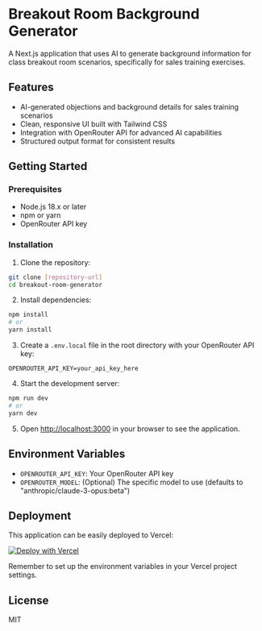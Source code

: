 # Breakout Room Background Generator

A Next.js application that uses AI to generate background information for class breakout room scenarios, specifically for sales training exercises.

## Features

- AI-generated objections and background details for sales training scenarios
- Clean, responsive UI built with Tailwind CSS
- Integration with OpenRouter API for advanced AI capabilities
- Structured output format for consistent results

## Getting Started

### Prerequisites

- Node.js 18.x or later
- npm or yarn
- OpenRouter API key

### Installation

1. Clone the repository:
```bash
git clone [repository-url]
cd breakout-room-generator
```

2. Install dependencies:
```bash
npm install
# or
yarn install
```

3. Create a `.env.local` file in the root directory with your OpenRouter API key:
```
OPENROUTER_API_KEY=your_api_key_here
```

4. Start the development server:
```bash
npm run dev
# or
yarn dev
```

5. Open [http://localhost:3000](http://localhost:3000) in your browser to see the application.

## Environment Variables

- `OPENROUTER_API_KEY`: Your OpenRouter API key
- `OPENROUTER_MODEL`: (Optional) The specific model to use (defaults to "anthropic/claude-3-opus:beta")

## Deployment

This application can be easily deployed to Vercel:

[![Deploy with Vercel](https://vercel.com/button)](https://vercel.com/new/clone?repository-url=https%3A%2F%2Fgithub.com%2Fyourusername%2Fbreakout-room-generator)

Remember to set up the environment variables in your Vercel project settings.

## License

MIT 